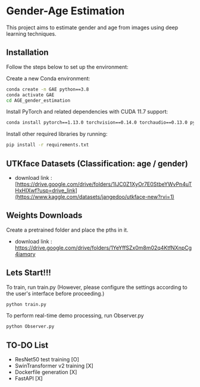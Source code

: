 # Gender-Age Estimation

This project aims to estimate gender and age from images using deep learning techniques.

## Installation

Follow the steps below to set up the environment:

Create a new Conda environment:
   ```bash
   conda create -n GAE python==3.8
   conda activate GAE
   cd AGE_gender_estimation
   ```
Install PyTorch and related dependencies with CUDA 11.7 support:
   ```bash
   conda install pytorch==1.13.0 torchvision==0.14.0 torchaudio==0.13.0 pytorch-cuda=11.7 -c pytorch -c nvidia
   ```
Install other required libraries by running:
   ```bash
   pip install -r requirements.txt
   ```

## UTKface Datasets (Classification: age / gender)
- download link : [https://drive.google.com/drive/folders/1IJC0Z1XyOr7E0StbeYWvPn4uTHxHIXwf?usp=drive_link](https://www.kaggle.com/datasets/jangedoo/utkface-new?rvi=1)

## Weights Downloads
Create a pretrained folder and place the pths in it.
- download link : https://drive.google.com/drive/folders/1YeYffSZx0m8m02q4KtfNXnpCg4iamqry

## Lets Start!!!
To train, run train.py (However, please configure the settings according to the user's interface before proceeding.)
   ```bash
   python train.py
   ```

To perform real-time demo processing, run Observer.py
   ```bash
   python Observer.py
   ```

## TO-DO List
- ResNet50 test training [O]
- SwinTransformer v2 training [X]
- Dockerfile generation [X]
- FastAPI [X]

